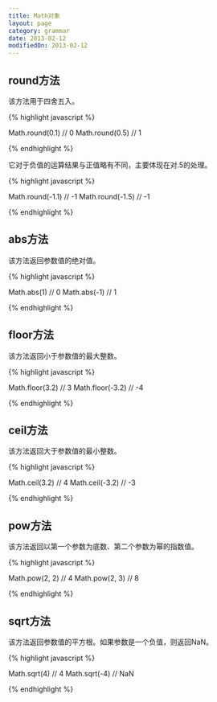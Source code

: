 ```yaml
---
title: Math对象
layout: page
category: grammar
date: 2013-02-12
modifiedOn: 2013-02-12
---
```


## round方法

该方法用于四舍五入。

{% highlight javascript %}

Math.round(0.1) // 0
Math.round(0.5) // 1

{% endhighlight %}

它对于负值的运算结果与正值略有不同，主要体现在对.5的处理。

{% highlight javascript %}

Math.round(-1.1) // -1
Math.round(-1.5) // -1

{% endhighlight %}

## abs方法

该方法返回参数值的绝对值。

{% highlight javascript %}

Math.abs(1) // 0
Math.abs(-1) // 1

{% endhighlight %}

## floor方法

该方法返回小于参数值的最大整数。

{% highlight javascript %}

Math.floor(3.2) // 3
Math.floor(-3.2) // -4

{% endhighlight %}

## ceil方法

该方法返回大于参数值的最小整数。

{% highlight javascript %}

Math.ceil(3.2) // 4
Math.ceil(-3.2) // -3

{% endhighlight %}

## pow方法

该方法返回以第一个参数为底数、第二个参数为幂的指数值。

{% highlight javascript %}

Math.pow(2, 2) // 4
Math.pow(2, 3) // 8

{% endhighlight %}

## sqrt方法

该方法返回参数值的平方根。如果参数是一个负值，则返回NaN。

{% highlight javascript %}

Math.sqrt(4) // 4
Math.sqrt(-4) // NaN

{% endhighlight %}
